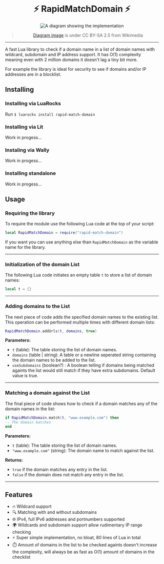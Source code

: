 <div align="center">

# ⚡ RapidMatchDomain ⚡

![A diagram showing the implementation](https://upload.wikimedia.org/wikipedia/commons/d/d2/DNS_schema.svg)
> [Diagram image](https://commons.wikimedia.org/wiki/File:DNS_schema.svg) is under CC BY-SA 2.5 from Wikimedia

</div>

---

A fast Lua library to check if a domain name in a list of domain names with wildcard, subdomain and IP address support.
It has O(1) complexity meaning even with 2 million domains it doesn't lag a tiny bit more.

For example the library is ideal for security to see if domains and/or IP addresses are in a blocklist.

## Installing

### Installing via LuaRocks

Run `$ luarocks install rapid-match-domain`

### Installing via Lit

Work in progess...

### Instaling via Wally

Work in progess...

### Installing standalone

Work in progess...

## Usage

### Requiring the library

To require the module use the following Lua code at the top of your script:

```lua
local RapidMatchDomain = require("rapid-match-domain")
```

If you want you can use anything else than `RapidMatchDomain` as the variable name for the library.

---

### Initialization of the domain List

The following Lua code initiates an empty table `t` to store a list of domain names:

```lua
local t = {}
```

---

### Adding domains to the List

The next piece of code adds the specified domain names to the existing list. This operation can be performed multiple times with different domain lists:

```lua
RapidMatchDomain.addUrls(t, domains, true)
```

**Parameters:**
- `t` (table): The table storing the list of domain names.
- `domains` (table | string): A table or a newline seperated string containing the domain names to be added to the list.
- `useSubdomains` (boolean?) : A boolean telling if domains being matched againts the list would still match if they have extra subdomains. Default value is true.

---

### Matching a domain against the List

The final piece of code shows how to check if a domain matches any of the domain names in the list:

```lua
if RapidMatchDomain.match(t, "www.example.com") then
-- The domain matches
end
```

**Parameters:**
- `t` (table): The table storing the list of domain names.
- `"www.example.com"` (string): The domain name to match against the list.

**Returns:**
- `true` if the domain matches any entry in the list.
- `false` if the domain does not match any entry in the list.

---

## Features

- 🔥 Wildcard support
- 🔍 Matching with and without subdomains
- 🌐 IPv4, full IPv6 addresses and portnumbers supported
- 🌍 Wildcards and subdomain support allow rudimentary IP range checking
- ⚡ Super simple implementation, no bloat, 80 lines of Lua in total
- ⏱️ Amount of domains in the list to be checked againts doesn't increase the complexity, will always be as fast as O(1) amount of domains in the checklist

